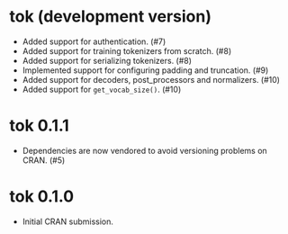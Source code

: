 # tok (development version)

- Added support for authentication. (#7)
- Added support for training tokenizers from scratch. (#8)
- Added support for serializing tokenizers. (#8)
- Implemented support for configuring padding and truncation. (#9)
- Added support for decoders, post_processors and normalizers. (#10)
- Added support for `get_vocab_size()`. (#10)

# tok 0.1.1

- Dependencies are now vendored to avoid versioning problems on CRAN. (#5)

# tok 0.1.0

* Initial CRAN submission.
